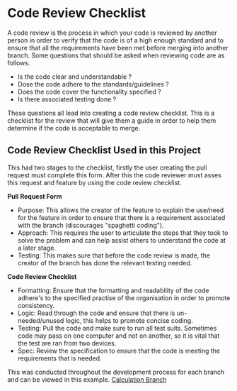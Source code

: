 # Code Review Checklist
A code review is the process in which your code is reviewed by another person in order to verify that the code is of a high enough standard and to ensure that all the requirements have been met before merging into another branch. Some questions that should be asked when reviewing code are as follows.

- Is the code clear and understandable ?
- Dose the code adhere to the standards/guidelines ?
- Does the code cover the functionality specified ?
- Is there associated testing done ?

These questions all lead into creating a code review checklist. This is a checklist for the review that will give them a guide in order to help them determine if the code is acceptable to merge.

## Code Review Checklist Used in this Project
This had two stages to the checklist, firstly the user creating the pull request must complete this form. After this the code reviewer must asses this request and feature by using the code review checklist.

**Pull Request Form**
- Purpose: This allows the creator of the feature to explain the use/need for the feature in order to ensure that there is a requirement associated with the branch (discourages "spaghetti coding").
- Approach: This requires the user to articulate the steps that they took to solve the problem and can help assist others to understand the code at a later stage.
- Testing: This makes sure that before the code review is made, the creator of the branch has done the relevant testing needed.

**Code Review Checklist**
- Formatting: Ensure that the formatting and readability of the code adhere's to the specified practise of the organisation in order to promote consistency.
- Logic: Read through the code and ensure that there is un-needed/unused logic, this helps to promote concise coding.
- Testing: Pull the code and make sure to run all test suits. Sometimes code may pass on one computer and not on another, so it is vital that the test are ran from two devices.
- Spec: Review the specification to ensure that the code is meeting the requirements that is needed.

This was conducted throughout the development process for each branch and can be viewed in this example.
[Calculation Branch](https://github.com/davidly29/SQA-C16394221-Repo/tree/calculation-feature)
